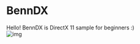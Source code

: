 # BennDX
Hello! BennDX is DirectX 11 sample for beginners :)
<br>![img](https://raw.githubusercontent.com/HODAKdev/BennDX/main/DOCS/img.png)
